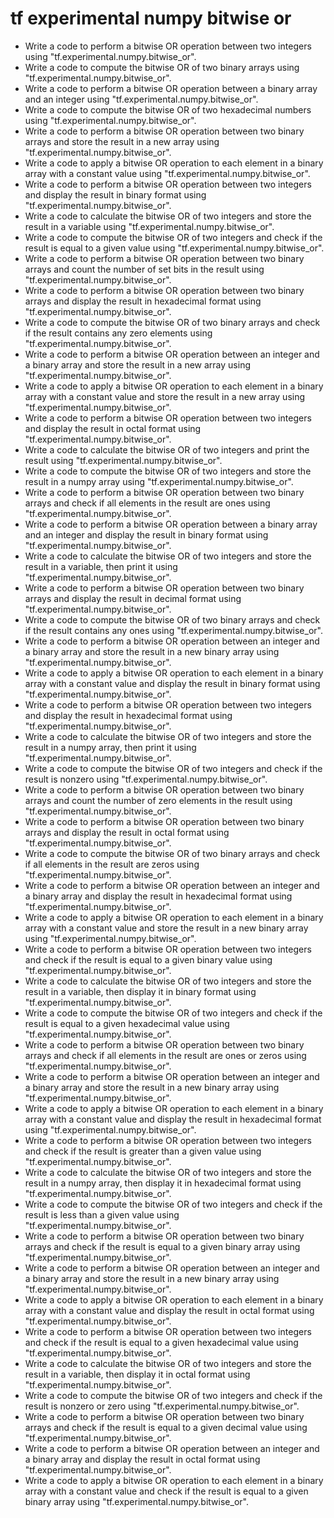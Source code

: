 # tf experimental numpy bitwise or

- Write a code to perform a bitwise OR operation between two integers using "tf.experimental.numpy.bitwise_or".
- Write a code to compute the bitwise OR of two binary arrays using "tf.experimental.numpy.bitwise_or".
- Write a code to perform a bitwise OR operation between a binary array and an integer using "tf.experimental.numpy.bitwise_or".
- Write a code to compute the bitwise OR of two hexadecimal numbers using "tf.experimental.numpy.bitwise_or".
- Write a code to perform a bitwise OR operation between two binary arrays and store the result in a new array using "tf.experimental.numpy.bitwise_or".
- Write a code to apply a bitwise OR operation to each element in a binary array with a constant value using "tf.experimental.numpy.bitwise_or".
- Write a code to perform a bitwise OR operation between two integers and display the result in binary format using "tf.experimental.numpy.bitwise_or".
- Write a code to calculate the bitwise OR of two integers and store the result in a variable using "tf.experimental.numpy.bitwise_or".
- Write a code to compute the bitwise OR of two integers and check if the result is equal to a given value using "tf.experimental.numpy.bitwise_or".
- Write a code to perform a bitwise OR operation between two binary arrays and count the number of set bits in the result using "tf.experimental.numpy.bitwise_or".
- Write a code to perform a bitwise OR operation between two binary arrays and display the result in hexadecimal format using "tf.experimental.numpy.bitwise_or".
- Write a code to compute the bitwise OR of two binary arrays and check if the result contains any zero elements using "tf.experimental.numpy.bitwise_or".
- Write a code to perform a bitwise OR operation between an integer and a binary array and store the result in a new array using "tf.experimental.numpy.bitwise_or".
- Write a code to apply a bitwise OR operation to each element in a binary array with a constant value and store the result in a new array using "tf.experimental.numpy.bitwise_or".
- Write a code to perform a bitwise OR operation between two integers and display the result in octal format using "tf.experimental.numpy.bitwise_or".
- Write a code to calculate the bitwise OR of two integers and print the result using "tf.experimental.numpy.bitwise_or".
- Write a code to compute the bitwise OR of two integers and store the result in a numpy array using "tf.experimental.numpy.bitwise_or".
- Write a code to perform a bitwise OR operation between two binary arrays and check if all elements in the result are ones using "tf.experimental.numpy.bitwise_or".
- Write a code to perform a bitwise OR operation between a binary array and an integer and display the result in binary format using "tf.experimental.numpy.bitwise_or".
- Write a code to calculate the bitwise OR of two integers and store the result in a variable, then print it using "tf.experimental.numpy.bitwise_or".
- Write a code to perform a bitwise OR operation between two binary arrays and display the result in decimal format using "tf.experimental.numpy.bitwise_or".
- Write a code to compute the bitwise OR of two binary arrays and check if the result contains any ones using "tf.experimental.numpy.bitwise_or".
- Write a code to perform a bitwise OR operation between an integer and a binary array and store the result in a new binary array using "tf.experimental.numpy.bitwise_or".
- Write a code to apply a bitwise OR operation to each element in a binary array with a constant value and display the result in binary format using "tf.experimental.numpy.bitwise_or".
- Write a code to perform a bitwise OR operation between two integers and display the result in hexadecimal format using "tf.experimental.numpy.bitwise_or".
- Write a code to calculate the bitwise OR of two integers and store the result in a numpy array, then print it using "tf.experimental.numpy.bitwise_or".
- Write a code to compute the bitwise OR of two integers and check if the result is nonzero using "tf.experimental.numpy.bitwise_or".
- Write a code to perform a bitwise OR operation between two binary arrays and count the number of zero elements in the result using "tf.experimental.numpy.bitwise_or".
- Write a code to perform a bitwise OR operation between two binary arrays and display the result in octal format using "tf.experimental.numpy.bitwise_or".
- Write a code to compute the bitwise OR of two binary arrays and check if all elements in the result are zeros using "tf.experimental.numpy.bitwise_or".
- Write a code to perform a bitwise OR operation between an integer and a binary array and display the result in hexadecimal format using "tf.experimental.numpy.bitwise_or".
- Write a code to apply a bitwise OR operation to each element in a binary array with a constant value and store the result in a new binary array using "tf.experimental.numpy.bitwise_or".
- Write a code to perform a bitwise OR operation between two integers and check if the result is equal to a given binary value using "tf.experimental.numpy.bitwise_or".
- Write a code to calculate the bitwise OR of two integers and store the result in a variable, then display it in binary format using "tf.experimental.numpy.bitwise_or".
- Write a code to compute the bitwise OR of two integers and check if the result is equal to a given hexadecimal value using "tf.experimental.numpy.bitwise_or".
- Write a code to perform a bitwise OR operation between two binary arrays and check if all elements in the result are ones or zeros using "tf.experimental.numpy.bitwise_or".
- Write a code to perform a bitwise OR operation between an integer and a binary array and store the result in a new binary array using "tf.experimental.numpy.bitwise_or".
- Write a code to apply a bitwise OR operation to each element in a binary array with a constant value and display the result in hexadecimal format using "tf.experimental.numpy.bitwise_or".
- Write a code to perform a bitwise OR operation between two integers and check if the result is greater than a given value using "tf.experimental.numpy.bitwise_or".
- Write a code to calculate the bitwise OR of two integers and store the result in a numpy array, then display it in hexadecimal format using "tf.experimental.numpy.bitwise_or".
- Write a code to compute the bitwise OR of two integers and check if the result is less than a given value using "tf.experimental.numpy.bitwise_or".
- Write a code to perform a bitwise OR operation between two binary arrays and check if the result is equal to a given binary array using "tf.experimental.numpy.bitwise_or".
- Write a code to perform a bitwise OR operation between an integer and a binary array and store the result in a new binary array using "tf.experimental.numpy.bitwise_or".
- Write a code to apply a bitwise OR operation to each element in a binary array with a constant value and display the result in octal format using "tf.experimental.numpy.bitwise_or".
- Write a code to perform a bitwise OR operation between two integers and check if the result is equal to a given hexadecimal value using "tf.experimental.numpy.bitwise_or".
- Write a code to calculate the bitwise OR of two integers and store the result in a variable, then display it in octal format using "tf.experimental.numpy.bitwise_or".
- Write a code to compute the bitwise OR of two integers and check if the result is nonzero or zero using "tf.experimental.numpy.bitwise_or".
- Write a code to perform a bitwise OR operation between two binary arrays and check if the result is equal to a given decimal value using "tf.experimental.numpy.bitwise_or".
- Write a code to perform a bitwise OR operation between an integer and a binary array and display the result in octal format using "tf.experimental.numpy.bitwise_or".
- Write a code to apply a bitwise OR operation to each element in a binary array with a constant value and check if the result is equal to a given binary array using "tf.experimental.numpy.bitwise_or".